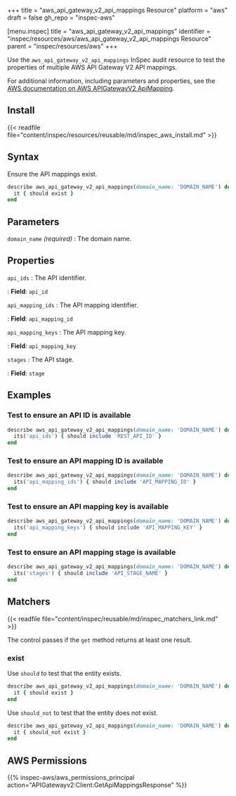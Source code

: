 +++
title = "aws_api_gateway_v2_api_mappings Resource"
platform = "aws"
draft = false
gh_repo = "inspec-aws"

[menu.inspec]
title = "aws_api_gateway_v2_api_mappings"
identifier = "inspec/resources/aws/aws_api_gateway_v2_api_mappings Resource"
parent = "inspec/resources/aws"
+++

Use the `aws_api_gateway_v2_api_mappings` InSpec audit resource to test the properties of multiple AWS API Gateway V2 API mappings.

For additional information, including parameters and properties, see the [AWS documentation on AWS APIGatewayV2 ApiMapping](https://docs.aws.amazon.com/AWSCloudFormation/latest/UserGuide/aws-resource-apigatewayv2-apimapping.html).

## Install

{{< readfile file="content/inspec/resources/reusable/md/inspec_aws_install.md" >}}

## Syntax

Ensure the API mappings exist.

```ruby
describe aws_api_gateway_v2_api_mappings(domain_name: 'DOMAIN_NAME') do
  it { should exist }
end
```

## Parameters

`domain_name` _(required)_
: The domain name.

## Properties

`api_ids`
: The API identifier.

: **Field**: `api_id`

`api_mapping_ids`
: The API mapping identifier.

: **Field**: `api_mapping_id`

`api_mapping_keys`
: The API mapping key.

: **Field**: `api_mapping_key`

`stages`
: The API stage.

: **Field**: `stage`

## Examples

### Test to ensure an API ID is available

```ruby
describe aws_api_gateway_v2_api_mappings(domain_name: 'DOMAIN_NAME') do
  its('api_ids') { should include 'REST_API_ID' }
end
```

### Test to ensure an API mapping ID is available

```ruby
describe aws_api_gateway_v2_api_mappings(domain_name: 'DOMAIN_NAME') do
  its('api_mapping_ids') { should include 'API_MAPPING_ID' }
end
```

### Test to ensure an API mapping key is available

```ruby
describe aws_api_gateway_v2_api_mappings(domain_name: 'DOMAIN_NAME') do
  its('api_mapping_keys') { should include 'API_MAPPING_KEY' }
end
```

### Test to ensure an API mapping stage is available

```ruby
describe aws_api_gateway_v2_api_mappings(domain_name: 'DOMAIN_NAME') do
  its('stages') { should include 'API_STAGE_NAME' }
end
```

## Matchers

{{< readfile file="content/inspec/reusable/md/inspec_matchers_link.md" >}}

The control passes if the `get` method returns at least one result.

### exist

Use `should` to test that the entity exists.

```ruby
describe aws_api_gateway_v2_api_mappings(domain_name: 'DOMAIN_NAME') do
  it { should exist }
end
```

Use `should_not` to test that the entity does not exist.

```ruby
describe aws_api_gateway_v2_api_mappings(domain_name: 'DOMAIN_NAME') do
  it { should_not exist }
end
```

## AWS Permissions

{{% inspec-aws/aws_permissions_principal action="APIGatewayv2:Client:GetApiMappingsResponse" %}}

